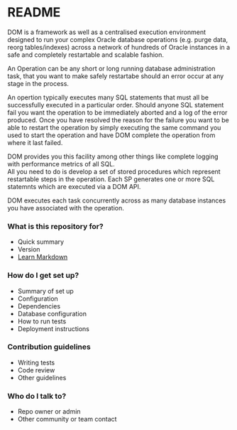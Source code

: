 # README #

DOM is a framework as well as a centralised execution environment designed to run your complex Oracle database operations (e.g. purge data, reorg tables/indexes)
across a network of hundreds of Oracle instances in a safe and completely restartable and scalable fashion.

An Operation can be any short or long running database administration task, that you want to make safely restartabe should an error occur at any stage in the process.

An opertion typically executes many SQL statements that must all be successfully executed in a particular order. 
Should anyone SQL statement fail you want the operation to be immediately aborted and a log of the error produced.  Once you have resolved the reason 
for the failure you want to be able to restart the operation by simply executing the same command you used to start the operation and have DOM complete the operation from where it last failed.

DOM provides you this facility among other things like complete logging with performance metrics of all SQL.  
All you need to do is develop a set of stored procedures which represent restartable steps in the operation. Each SP generates one or more SQL statemnts which are 
executed via a DOM API.

DOM executes each task concurrently across as many database instances you have associated with the operation.  


### What is this repository for? ###

* Quick summary
* Version
* [Learn Markdown](https://bitbucket.org/tutorials/markdowndemo)

### How do I get set up? ###

* Summary of set up
* Configuration
* Dependencies
* Database configuration
* How to run tests
* Deployment instructions

### Contribution guidelines ###

* Writing tests
* Code review
* Other guidelines

### Who do I talk to? ###

* Repo owner or admin
* Other community or team contact
